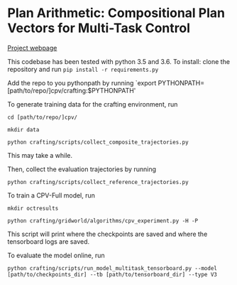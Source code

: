 # Plan Arithmetic: Compositional Plan Vectors for Multi-Task Control

[Project webpage](https://sites.google.com/berkeley.edu/compositionalplanvectors/home)

This codebase has been tested with python 3.5 and 3.6.
To install: clone the repository and run 
`pip install -r requirements.py`

Add the repo to you pythonpath by running
`export PYTHONPATH=[path/to/repo/]cpv/crafting:$PYTHONPATH'

To generate training data for the crafting environment, run

`cd [path/to/repo/]cpv/`

`mkdir data`

`python crafting/scripts/collect_composite_trajectories.py`

This may take a while.

Then, collect the evaluation trajectories by running

`python crafting/scripts/collect_reference_trajectories.py`

To train a CPV-Full model, run

`mkdir octresults`

`python crafting/gridworld/algorithms/cpv_experiment.py -H -P`

This script will print where the checkpoints are saved and where the tensorboard logs are saved.

To evaluate the model online, run

`python crafting/scripts/run_model_multitask_tensorboard.py --model [path/to/checkpoints_dir] --tb [path/to/tensorboard_dir] --type V3`


